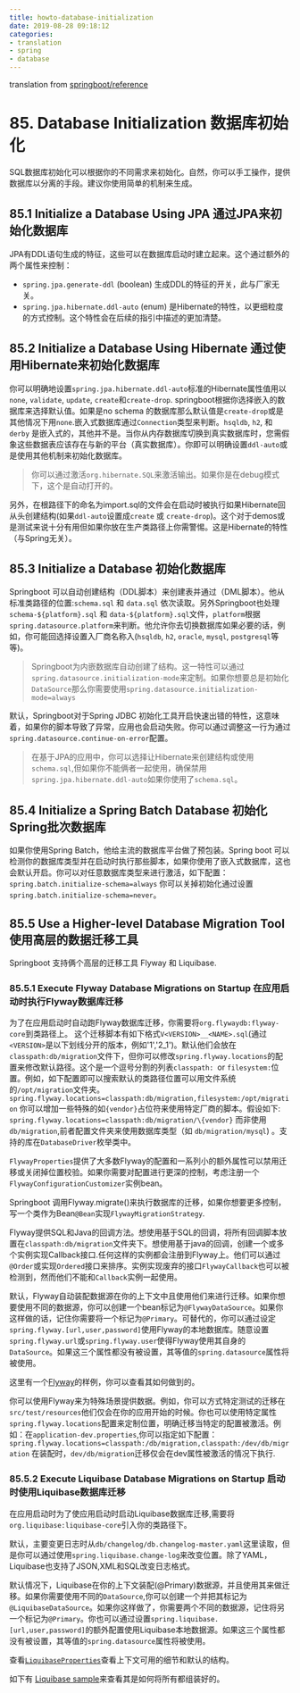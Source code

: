 ```yaml
---
title: howto-database-initialization
date: 2019-08-28 09:18:12
categories:
- translation
- spring
- database
---
```

translation from [springboot/reference](https://docs.spring.io/spring-boot/docs/2.1.7.RELEASE/reference/html/howto-database-initialization.html)


# 85. Database Initialization 数据库初始化
SQL数据库初始化可以根据你的不同需求来初始化。自然，你可以手工操作，提供数据库以分离的手段。建议你使用简单的机制来生成。

## 85.1 Initialize a Database Using JPA 通过JPA来初始化数据库
JPA有DDL语句生成的特征，这些可以在数据库启动时建立起来。这个通过额外的两个属性来控制：
- `spring.jpa.generate-ddl` (boolean) 生成DDL的特征的开关，此与厂家无关。
-  `spring.jpa.hibernate.ddl-auto` (enum) 是Hibernate的特性，以更细粒度的方式控制。这个特性会在后续的指引中描述的更加清楚。

## 85.2 Initialize a Database Using Hibernate 通过使用Hibernate来初始化数据库
你可以明确地设置`spring.jpa.hibernate.ddl-auto`标准的Hibernate属性值用以`none`, `validate`, `update`, `create`和`create-drop`.
springboot根据你选择嵌入的数据库来选择默认值。如果是no schema 的数据库那么默认值是`create-drop`或是其他情况下用`none`.嵌入式数据库通过`Connection`类型来判断。`hsqldb`, `h2`, 和 `derby` 是嵌入式的，其他并不是。当你从内存数据库切换到真实数据库时，您需假象这些数据表应该存在与新的平台（真实数据库）。你即可以明确设置`ddl-auto`或是使用其他机制来初始化数据库。

> 你可以通过激活`org.hibernate.SQL`来激活输出。如果你是在debug模式下，这个是自动打开的。

另外，在根路径下的命名为import.sql的文件会在启动时被执行如果Hibernate回从头创建结构(如果`ddl-auto`设置成`create` 或 `create-drop`)。这个对于demos或是测试来说十分有用但如果你放在生产类路径上你需警惕。这是Hibernate的特性（与Spring无关）。

## 85.3 Initialize a Database 初始化数据库
Springboot 可以自动创建结构（DDL脚本）来创建表并通过（DML脚本）。他从标准类路径的位置:`schema.sql` 和 `data.sql` 依次读取。另外Springboot也处理`schema-${platform}.sql` 和 `data-${platform}.sql`文件，`platform`根据`spring.datasource.platform`来判断。他允许你去切换数据库如果必要的话，例如，你可能回选择设置入厂商名称入(`hsqldb`, `h2`, `oracle`, `mysql`, `postgresql`等等)。

> Springboot为内嵌数据库自动创建了结构。这一特性可以通过`spring.datasource.initialization-mode`来定制。如果你想要总是初始化`DataSource`那么你需要使用`spring.datasource.initialization-mode=always`

默认，Springboot对于Spring JDBC 初始化工具开启快速出错的特性，这意味着，如果你的脚本导致了异常，应用也会启动失败。你可以通过调整这一行为通过
`spring.datasource.continue-on-error`配置。

> 在基于JPA的应用中，你可以选择让Hibernate来创建结构或使用`schema.sql`,但如果你不能俩者一起使用，确保禁用`spring.jpa.hibernate.ddl-auto`如果你使用了`schema.sql`。

## 85.4 Initialize a Spring Batch Database 初始化Spring批次数据库

如果你使用Spring Batch，他给主流的数据库平台做了预包装。Spring boot 可以检测你的数据库类型并在启动时执行那些脚本，如果你使用了嵌入式数据库，这也会默认开启。你可以对任意数据库类型来进行激活，如下配置：
`spring.batch.initialize-schema=always`
你可以关掉初始化通过设置`spring.batch.initialize-schema=never`。

## 85.5 Use a Higher-level Database Migration Tool 使用高层的数据迁移工具
Springboot 支持俩个高层的迁移工具 Flyway 和 Liquibase.

### 85.5.1 Execute Flyway Database Migrations on Startup 在应用启动时执行Flyway数据库迁移

为了在应用启动时自动跑Flyway数据库迁移，你需要将`org.flywaydb:flyway-core`到类路径上。
这个迁移脚本有如下格式`V<VERSION>__<NAME>.sql`(通过`<VERSION>`是以下划线分开的版本，例如'1','2_1')。默认他们会放在`classpath:db/migration`文件下，但你可以修改`spring.flyway.locations`的配置来修改默认路径。这个是一个逗号分割的列表`classpath: `or `filesystem:`位置。例如，如下配置即可以搜索默认的类路径位置可以用文件系统的`/opt/migration`文件夹。
`spring.flyway.locations=classpath:db/migration,filesystem:/opt/migration`
你可以增加一些特殊的如`{vendor}`占位符来使用特定厂商的脚本。假设如下:
`spring.flyway.locations=classpath:db/migration/\{vendor}`
而非使用`db/migration`,前者配置文件夹来使用数据库类型（如 `db/migration/mysql`) 。支持的库在`DatabaseDriver`枚举类中。

`FlywayProperties`提供了大多数Flyway的配置和一系列小的额外属性可以禁用迁移或关闭掉位置校验。如果你需要对配置进行更深的控制，考虑注册一个`FlywayConfigurationCustomizer`实例bean。

Springboot 调用Flyway.migrate()来执行数据库的迁移，如果你想要更多控制，写一个类作为Bean`@Bean`实现`FlywayMigrationStrategy`.

Flyway提供SQL和Java的回调方法。想使用基于SQL的回调，将所有回调脚本放置在`classpath:db/migration`文件夹下。想使用基于java的回调，创建一个或多个实例实现Callback接口.任何这样的实例都会注册到Flyway上。他们可以通过`@Order`或实现`Ordered`接口来排序。实例实现废弃的接口`FlywayCallback`也可以被检测到，然而他们不能和`Callback`实例一起使用。

默认，Flyway自动装配数据源在你的上下文中且使用他们来进行迁移。如果你想要使用不同的数据源，你可以创建一个bean标记为`@FlywayDataSource`。如果你这样做的话，记住你需要将一个标记为`@Primary`。可替代的，你可以通过设定`spring.flyway.[url,user,password]`使用Flyway的本地数据库。随意设置`spring.flyway.url`或`spring.flyway.user`使得Flyway使用其自身的`DataSource`。如果这三个属性都没有被设置，其等值的`spring.datasource`属性将被使用。

这里有一个[Flyway](https://github.com/spring-projects/spring-boot/tree/v2.1.7.RELEASE/spring-boot-samples/spring-boot-sample-flyway)的样例，你可以查看其如何做到的。

你可以使用Flyway来为特殊场景提供数据。例如，你可以方式特定测试的迁移在`src/test/resources`他们仅会在你的应用开始的时候。你也可以使用特定属性`spring.flyway.locations`配置来定制位置，明确迁移当特定的配置被激活。例如：在`application-dev.properties`,你可以指定如下配置：
`spring.flyway.locations=classpath:/db/migration,classpath:/dev/db/migration`
在装配时，`dev/db/migration`迁移仅会在dev属性被激活的情况下执行.

### 85.5.2 Execute Liquibase Database Migrations on Startup 启动时使用Liquibase数据库迁移
在应用启动时为了使应用启动时启动Liquibase数据库迁移,需要将`org.liquibase:liquibase-core`引入你的类路径下。

默认，主要变更日志时从`db/changelog/db.changelog-master.yaml`这里读取，但是你可以通过使用`spring.liquibase.change-log`来改变位置。除了YAML，Liquibase也支持了JSON,XML和SQL改变日志格式。

默认情况下，Liquibase在你的上下文装配(@Primary)数据源，并且使用其来做迁移。如果你需要使用不同的`DataSource`,你可以创建一个并把其标记为`@LiquibaseDataSource`。如果你这样做了，你需要两个不同的数据源，记住将另一个标记为`@Primary`。你也可以通过设置`spring.liquibase.[url,user,password]`的额外配置使用Liquibase本地数据源。如果这三个属性都没有被设置，其等值的`spring.datasource`属性将被使用。

查看[`LiquibaseProperties`](https://github.com/spring-projects/spring-boot/tree/v2.1.7.RELEASE/spring-boot-project/spring-boot-autoconfigure/src/main/java/org/springframework/boot/autoconfigure/liquibase/LiquibaseProperties.java)查看上下文可用的细节和默认的结构。

如下有 [Liquibase sample](https://github.com/spring-projects/spring-boot/tree/v2.1.7.RELEASE/spring-boot-samples/spring-boot-sample-liquibase)来查看其是如何将所有都组装好的。